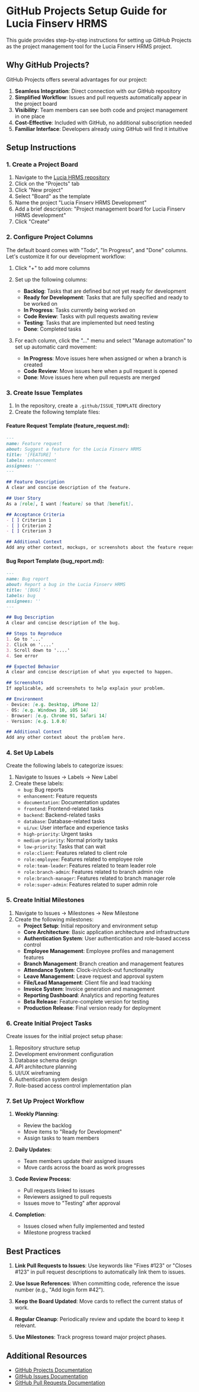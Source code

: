 # GitHub Projects Setup Guide for Lucia Finserv HRMS

This guide provides step-by-step instructions for setting up GitHub Projects as the project management tool for the Lucia Finserv HRMS project.

## Why GitHub Projects?

GitHub Projects offers several advantages for our project:

1. **Seamless Integration**: Direct connection with our GitHub repository
2. **Simplified Workflow**: Issues and pull requests automatically appear in the project board
3. **Visibility**: Team members can see both code and project management in one place
4. **Cost-Effective**: Included with GitHub, no additional subscription needed
5. **Familiar Interface**: Developers already using GitHub will find it intuitive

## Setup Instructions

### 1. Create a Project Board

1. Navigate to the [Lucia HRMS repository](https://github.com/manoj-lucia/lucia_hrms)
2. Click on the "Projects" tab
3. Click "New project"
4. Select "Board" as the template
5. Name the project "Lucia Finserv HRMS Development"
6. Add a brief description: "Project management board for Lucia Finserv HRMS development"
7. Click "Create"

### 2. Configure Project Columns

The default board comes with "Todo", "In Progress", and "Done" columns. Let's customize it for our development workflow:

1. Click "+" to add more columns
2. Set up the following columns:
   - **Backlog**: Tasks that are defined but not yet ready for development
   - **Ready for Development**: Tasks that are fully specified and ready to be worked on
   - **In Progress**: Tasks currently being worked on
   - **Code Review**: Tasks with pull requests awaiting review
   - **Testing**: Tasks that are implemented but need testing
   - **Done**: Completed tasks

3. For each column, click the "..." menu and select "Manage automation" to set up automatic card movement:
   - **In Progress**: Move issues here when assigned or when a branch is created
   - **Code Review**: Move issues here when a pull request is opened
   - **Done**: Move issues here when pull requests are merged

### 3. Create Issue Templates

1. In the repository, create a `.github/ISSUE_TEMPLATE` directory
2. Create the following template files:

#### Feature Request Template (feature_request.md):
```markdown
---
name: Feature request
about: Suggest a feature for the Lucia Finserv HRMS
title: '[FEATURE] '
labels: enhancement
assignees: ''
---

## Feature Description
A clear and concise description of the feature.

## User Story
As a [role], I want [feature] so that [benefit].

## Acceptance Criteria
- [ ] Criterion 1
- [ ] Criterion 2
- [ ] Criterion 3

## Additional Context
Add any other context, mockups, or screenshots about the feature request here.
```

#### Bug Report Template (bug_report.md):
```markdown
---
name: Bug report
about: Report a bug in the Lucia Finserv HRMS
title: '[BUG] '
labels: bug
assignees: ''
---

## Bug Description
A clear and concise description of the bug.

## Steps to Reproduce
1. Go to '...'
2. Click on '....'
3. Scroll down to '....'
4. See error

## Expected Behavior
A clear and concise description of what you expected to happen.

## Screenshots
If applicable, add screenshots to help explain your problem.

## Environment
- Device: [e.g. Desktop, iPhone 12]
- OS: [e.g. Windows 10, iOS 14]
- Browser: [e.g. Chrome 91, Safari 14]
- Version: [e.g. 1.0.0]

## Additional Context
Add any other context about the problem here.
```

### 4. Set Up Labels

Create the following labels to categorize issues:

1. Navigate to Issues → Labels → New Label
2. Create these labels:
   - `bug`: Bug reports
   - `enhancement`: Feature requests
   - `documentation`: Documentation updates
   - `frontend`: Frontend-related tasks
   - `backend`: Backend-related tasks
   - `database`: Database-related tasks
   - `ui/ux`: User interface and experience tasks
   - `high-priority`: Urgent tasks
   - `medium-priority`: Normal priority tasks
   - `low-priority`: Tasks that can wait
   - `role:client`: Features related to client role
   - `role:employee`: Features related to employee role
   - `role:team-leader`: Features related to team leader role
   - `role:branch-admin`: Features related to branch admin role
   - `role:branch-manager`: Features related to branch manager role
   - `role:super-admin`: Features related to super admin role

### 5. Create Initial Milestones

1. Navigate to Issues → Milestones → New Milestone
2. Create the following milestones:
   - **Project Setup**: Initial repository and environment setup
   - **Core Architecture**: Basic application architecture and infrastructure
   - **Authentication System**: User authentication and role-based access control
   - **Employee Management**: Employee profiles and management features
   - **Branch Management**: Branch creation and management features
   - **Attendance System**: Clock-in/clock-out functionality
   - **Leave Management**: Leave request and approval system
   - **File/Lead Management**: Client file and lead tracking
   - **Invoice System**: Invoice generation and management
   - **Reporting Dashboard**: Analytics and reporting features
   - **Beta Release**: Feature-complete version for testing
   - **Production Release**: Final version ready for deployment

### 6. Create Initial Project Tasks

Create issues for the initial project setup phase:

1. Repository structure setup
2. Development environment configuration
3. Database schema design
4. API architecture planning
5. UI/UX wireframing
6. Authentication system design
7. Role-based access control implementation plan

### 7. Set Up Project Workflow

1. **Weekly Planning**:
   - Review the backlog
   - Move items to "Ready for Development"
   - Assign tasks to team members

2. **Daily Updates**:
   - Team members update their assigned issues
   - Move cards across the board as work progresses

3. **Code Review Process**:
   - Pull requests linked to issues
   - Reviewers assigned to pull requests
   - Issues move to "Testing" after approval

4. **Completion**:
   - Issues closed when fully implemented and tested
   - Milestone progress tracked

## Best Practices

1. **Link Pull Requests to Issues**: Use keywords like "Fixes #123" or "Closes #123" in pull request descriptions to automatically link them to issues.

2. **Use Issue References**: When committing code, reference the issue number (e.g., "Add login form #42").

3. **Keep the Board Updated**: Move cards to reflect the current status of work.

4. **Regular Cleanup**: Periodically review and update the board to keep it relevant.

5. **Use Milestones**: Track progress toward major project phases.

## Additional Resources

- [GitHub Projects Documentation](https://docs.github.com/en/issues/planning-and-tracking-with-projects/learning-about-projects/about-projects)
- [GitHub Issues Documentation](https://docs.github.com/en/issues/tracking-your-work-with-issues/about-issues)
- [GitHub Pull Requests Documentation](https://docs.github.com/en/pull-requests/collaborating-with-pull-requests/proposing-changes-to-your-work-with-pull-requests/about-pull-requests)
